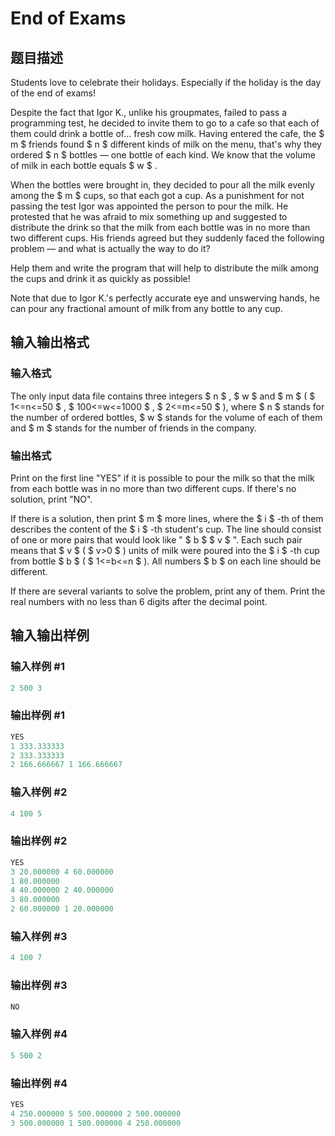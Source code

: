 # End of Exams

## 题目描述

Students love to celebrate their holidays. Especially if the holiday is the day of the end of exams!

Despite the fact that Igor K., unlike his groupmates, failed to pass a programming test, he decided to invite them to go to a cafe so that each of them could drink a bottle of... fresh cow milk. Having entered the cafe, the $ m $ friends found $ n $ different kinds of milk on the menu, that's why they ordered $ n $ bottles — one bottle of each kind. We know that the volume of milk in each bottle equals $ w $ .

When the bottles were brought in, they decided to pour all the milk evenly among the $ m $ cups, so that each got a cup. As a punishment for not passing the test Igor was appointed the person to pour the milk. He protested that he was afraid to mix something up and suggested to distribute the drink so that the milk from each bottle was in no more than two different cups. His friends agreed but they suddenly faced the following problem — and what is actually the way to do it?

Help them and write the program that will help to distribute the milk among the cups and drink it as quickly as possible!

Note that due to Igor K.'s perfectly accurate eye and unswerving hands, he can pour any fractional amount of milk from any bottle to any cup.

## 输入输出格式

### 输入格式

The only input data file contains three integers $ n $ , $ w $ and $ m $ ( $ 1<=n<=50 $ , $ 100<=w<=1000 $ , $ 2<=m<=50 $ ), where $ n $ stands for the number of ordered bottles, $ w $ stands for the volume of each of them and $ m $ stands for the number of friends in the company.

### 输出格式

Print on the first line "YES" if it is possible to pour the milk so that the milk from each bottle was in no more than two different cups. If there's no solution, print "NO".

If there is a solution, then print $ m $ more lines, where the $ i $ -th of them describes the content of the $ i $ -th student's cup. The line should consist of one or more pairs that would look like " $ b $ $ v $ ". Each such pair means that $ v $ ( $ v&gt;0 $ ) units of milk were poured into the $ i $ -th cup from bottle $ b $ ( $ 1<=b<=n $ ). All numbers $ b $ on each line should be different.

If there are several variants to solve the problem, print any of them. Print the real numbers with no less than 6 digits after the decimal point.

## 输入输出样例

### 输入样例 #1

```cpp
2 500 3

```
### 输出样例 #1

```cpp
YES
1 333.333333
2 333.333333
2 166.666667 1 166.666667

```
### 输入样例 #2

```cpp
4 100 5

```
### 输出样例 #2

```cpp
YES
3 20.000000 4 60.000000
1 80.000000
4 40.000000 2 40.000000
3 80.000000
2 60.000000 1 20.000000

```
### 输入样例 #3

```cpp
4 100 7

```
### 输出样例 #3

```cpp
NO

```
### 输入样例 #4

```cpp
5 500 2

```
### 输出样例 #4

```cpp
YES
4 250.000000 5 500.000000 2 500.000000
3 500.000000 1 500.000000 4 250.000000

```
